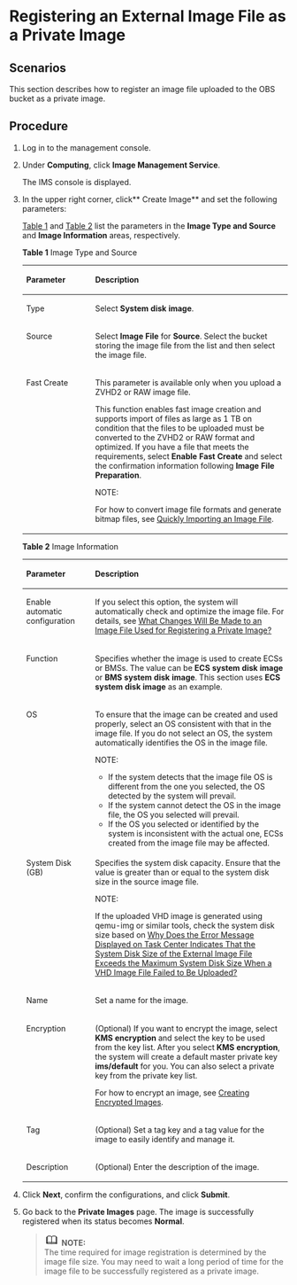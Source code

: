 # Registering an External Image File as a Private Image<a name="EN-US_TOPIC_0030713193"></a>

## Scenarios<a name="section783119577294"></a>

This section describes how to register an image file uploaded to the OBS bucket as a private image.

## Procedure<a name="section7975113214169"></a>

1.  Log in to the management console.
2.  Under  **Computing**, click  **Image Management Service**.

    The IMS console is displayed.

3.  In the upper right corner, click** Create Image**  and set the following parameters:

    [Table 1](#en-us_topic_0030713184_table050019474117)  and  [Table 2](#en-us_topic_0030713184_table6978715749)  list the parameters in the  **Image Type and Source**  and  **Image Information**  areas, respectively.

    **Table  1**  Image Type and Source

    <a name="en-us_topic_0030713184_table050019474117"></a>
    <table><thead align="left"><tr id="en-us_topic_0030713184_row1350164712110"><th class="cellrowborder" valign="top" width="25.96%" id="mcps1.2.3.1.1"><p id="en-us_topic_0030713184_p12501447314"><a name="en-us_topic_0030713184_p12501447314"></a><a name="en-us_topic_0030713184_p12501447314"></a>Parameter</p>
    </th>
    <th class="cellrowborder" valign="top" width="74.03999999999999%" id="mcps1.2.3.1.2"><p id="en-us_topic_0030713184_p1350114720117"><a name="en-us_topic_0030713184_p1350114720117"></a><a name="en-us_topic_0030713184_p1350114720117"></a>Description</p>
    </th>
    </tr>
    </thead>
    <tbody><tr id="en-us_topic_0030713184_row350214713113"><td class="cellrowborder" valign="top" width="25.96%" headers="mcps1.2.3.1.1 "><p id="en-us_topic_0030713184_p650294716116"><a name="en-us_topic_0030713184_p650294716116"></a><a name="en-us_topic_0030713184_p650294716116"></a>Type</p>
    </td>
    <td class="cellrowborder" valign="top" width="74.03999999999999%" headers="mcps1.2.3.1.2 "><p id="en-us_topic_0030713184_p75021947615"><a name="en-us_topic_0030713184_p75021947615"></a><a name="en-us_topic_0030713184_p75021947615"></a>Select <strong id="en-us_topic_0030713184_b126662048155215"><a name="en-us_topic_0030713184_b126662048155215"></a><a name="en-us_topic_0030713184_b126662048155215"></a>System disk image</strong>.</p>
    </td>
    </tr>
    <tr id="en-us_topic_0030713184_row1650284720113"><td class="cellrowborder" valign="top" width="25.96%" headers="mcps1.2.3.1.1 "><p id="en-us_topic_0030713184_p125022471113"><a name="en-us_topic_0030713184_p125022471113"></a><a name="en-us_topic_0030713184_p125022471113"></a>Source</p>
    </td>
    <td class="cellrowborder" valign="top" width="74.03999999999999%" headers="mcps1.2.3.1.2 "><p id="en-us_topic_0030713184_p850214712118"><a name="en-us_topic_0030713184_p850214712118"></a><a name="en-us_topic_0030713184_p850214712118"></a>Select <strong id="en-us_topic_0030713184_b842352706205833"><a name="en-us_topic_0030713184_b842352706205833"></a><a name="en-us_topic_0030713184_b842352706205833"></a>Image File</strong> for <strong id="en-us_topic_0030713184_b842352706205830"><a name="en-us_topic_0030713184_b842352706205830"></a><a name="en-us_topic_0030713184_b842352706205830"></a>Source</strong>. Select the bucket storing the image file from the list and then select the image file.</p>
    </td>
    </tr>
    <tr id="en-us_topic_0030713184_row19047191220"><td class="cellrowborder" valign="top" width="25.96%" headers="mcps1.2.3.1.1 "><p id="en-us_topic_0030713184_p690516194212"><a name="en-us_topic_0030713184_p690516194212"></a><a name="en-us_topic_0030713184_p690516194212"></a>Fast Create</p>
    </td>
    <td class="cellrowborder" valign="top" width="74.03999999999999%" headers="mcps1.2.3.1.2 "><p id="en-us_topic_0030713184_p1139533015529"><a name="en-us_topic_0030713184_p1139533015529"></a><a name="en-us_topic_0030713184_p1139533015529"></a>This parameter is available only when you upload a ZVHD2 or RAW image file.</p>
    <p id="en-us_topic_0030713184_p690516196213"><a name="en-us_topic_0030713184_p690516196213"></a><a name="en-us_topic_0030713184_p690516196213"></a>This function enables fast image creation and supports import of files as large as 1 TB on condition that the files to be uploaded must be converted to the ZVHD2 or RAW format and optimized. If you have a file that meets the requirements, select <strong id="en-us_topic_0030713184_b25354261597"><a name="en-us_topic_0030713184_b25354261597"></a><a name="en-us_topic_0030713184_b25354261597"></a>Enable Fast Create</strong> and select the confirmation information following <strong id="en-us_topic_0030713184_b7626371717"><a name="en-us_topic_0030713184_b7626371717"></a><a name="en-us_topic_0030713184_b7626371717"></a>Image File Preparation</strong>.</p>
    <div class="note" id="en-us_topic_0030713184_note189513537562"><a name="en-us_topic_0030713184_note189513537562"></a><a name="en-us_topic_0030713184_note189513537562"></a><span class="notetitle"> NOTE: </span><div class="notebody"><p id="en-us_topic_0030713184_p9951353185614"><a name="en-us_topic_0030713184_p9951353185614"></a><a name="en-us_topic_0030713184_p9951353185614"></a>For how to convert image file formats and generate bitmap files, see <a href="quickly-importing-an-image-file.md">Quickly Importing an Image File</a>.</p>
    </div></div>
    </td>
    </tr>
    </tbody>
    </table>

    **Table  2**  Image Information

    <a name="en-us_topic_0030713184_table6978715749"></a>
    <table><thead align="left"><tr id="en-us_topic_0030713184_row1597918159415"><th class="cellrowborder" valign="top" width="25.91%" id="mcps1.2.3.1.1"><p id="en-us_topic_0030713184_p597916152418"><a name="en-us_topic_0030713184_p597916152418"></a><a name="en-us_topic_0030713184_p597916152418"></a>Parameter</p>
    </th>
    <th class="cellrowborder" valign="top" width="74.09%" id="mcps1.2.3.1.2"><p id="en-us_topic_0030713184_p99796151642"><a name="en-us_topic_0030713184_p99796151642"></a><a name="en-us_topic_0030713184_p99796151642"></a>Description</p>
    </th>
    </tr>
    </thead>
    <tbody><tr id="en-us_topic_0030713184_row2979615646"><td class="cellrowborder" valign="top" width="25.91%" headers="mcps1.2.3.1.1 "><p id="en-us_topic_0030713184_p119791415146"><a name="en-us_topic_0030713184_p119791415146"></a><a name="en-us_topic_0030713184_p119791415146"></a>Enable automatic configuration</p>
    </td>
    <td class="cellrowborder" valign="top" width="74.09%" headers="mcps1.2.3.1.2 "><p id="en-us_topic_0030713184_p159799151641"><a name="en-us_topic_0030713184_p159799151641"></a><a name="en-us_topic_0030713184_p159799151641"></a>If you select this option, the system will automatically check and optimize the image file. For details, see <a href="what-changes-will-be-made-to-an-image-file-used-for-registering-a-private-image.md">What Changes Will Be Made to an Image File Used for Registering a Private Image?</a></p>
    </td>
    </tr>
    <tr id="en-us_topic_0030713184_row1597941514412"><td class="cellrowborder" valign="top" width="25.91%" headers="mcps1.2.3.1.1 "><p id="en-us_topic_0030713184_p49796159415"><a name="en-us_topic_0030713184_p49796159415"></a><a name="en-us_topic_0030713184_p49796159415"></a>Function</p>
    </td>
    <td class="cellrowborder" valign="top" width="74.09%" headers="mcps1.2.3.1.2 "><p id="en-us_topic_0030713184_p19791151244"><a name="en-us_topic_0030713184_p19791151244"></a><a name="en-us_topic_0030713184_p19791151244"></a>Specifies whether the image is used to create ECSs or BMSs. The value can be <strong id="en-us_topic_0030713184_b8112182221317"><a name="en-us_topic_0030713184_b8112182221317"></a><a name="en-us_topic_0030713184_b8112182221317"></a>ECS system disk image</strong> or <strong id="en-us_topic_0030713184_b1374314358135"><a name="en-us_topic_0030713184_b1374314358135"></a><a name="en-us_topic_0030713184_b1374314358135"></a>BMS system disk image</strong>. This section uses <strong id="en-us_topic_0030713184_b16721555131317"><a name="en-us_topic_0030713184_b16721555131317"></a><a name="en-us_topic_0030713184_b16721555131317"></a>ECS system disk image</strong> as an example.</p>
    </td>
    </tr>
    <tr id="en-us_topic_0030713184_row5979161520418"><td class="cellrowborder" valign="top" width="25.91%" headers="mcps1.2.3.1.1 "><p id="en-us_topic_0030713184_p397920159413"><a name="en-us_topic_0030713184_p397920159413"></a><a name="en-us_topic_0030713184_p397920159413"></a>OS</p>
    </td>
    <td class="cellrowborder" valign="top" width="74.09%" headers="mcps1.2.3.1.2 "><p id="en-us_topic_0030713184_p13980151519417"><a name="en-us_topic_0030713184_p13980151519417"></a><a name="en-us_topic_0030713184_p13980151519417"></a>To ensure that the image can be created and used properly, select an OS consistent with that in the image file. If you do not select an OS, the system automatically identifies the OS in the image file.</p>
    <div class="note" id="en-us_topic_0030713184_note1083205331415"><a name="en-us_topic_0030713184_note1083205331415"></a><a name="en-us_topic_0030713184_note1083205331415"></a><span class="notetitle"> NOTE: </span><div class="notebody"><a name="en-us_topic_0030713184_ul183081759171412"></a><a name="en-us_topic_0030713184_ul183081759171412"></a><ul id="en-us_topic_0030713184_ul183081759171412"><li>If the system detects that the image file OS is different from the one you selected, the OS detected by the system will prevail.</li><li>If the system cannot detect the OS in the image file, the OS you selected will prevail.</li><li>If the OS you selected or identified by the system is inconsistent with the actual one, <span id="en-us_topic_0030713184_text94741046125720"><a name="en-us_topic_0030713184_text94741046125720"></a><a name="en-us_topic_0030713184_text94741046125720"></a>ECS</span><span id="en-us_topic_0030713184_text941354825714"><a name="en-us_topic_0030713184_text941354825714"></a><a name="en-us_topic_0030713184_text941354825714"></a></span>s created from the image file may be affected.</li></ul>
    </div></div>
    </td>
    </tr>
    <tr id="en-us_topic_0030713184_row186599521354"><td class="cellrowborder" valign="top" width="25.91%" headers="mcps1.2.3.1.1 "><p id="en-us_topic_0030713184_p5659125219510"><a name="en-us_topic_0030713184_p5659125219510"></a><a name="en-us_topic_0030713184_p5659125219510"></a>System Disk (GB)</p>
    </td>
    <td class="cellrowborder" valign="top" width="74.09%" headers="mcps1.2.3.1.2 "><p id="en-us_topic_0030713184_p165912527520"><a name="en-us_topic_0030713184_p165912527520"></a><a name="en-us_topic_0030713184_p165912527520"></a>Specifies the system disk capacity. Ensure that the value is greater than or equal to the system disk size in the source image file.</p>
    <div class="note" id="en-us_topic_0030713184_note106387506495"><a name="en-us_topic_0030713184_note106387506495"></a><a name="en-us_topic_0030713184_note106387506495"></a><span class="notetitle"> NOTE: </span><div class="notebody"><p id="en-us_topic_0030713184_p263819508495"><a name="en-us_topic_0030713184_p263819508495"></a><a name="en-us_topic_0030713184_p263819508495"></a>If the uploaded VHD image is generated using qemu-img or similar tools, check the system disk size based on <a href="why-does-the-error-message-displayed-on-task-center-indicates-that-the-system-disk-size-of-the-exter.md">Why Does the Error Message Displayed on Task Center Indicates That the System Disk Size of the External Image File Exceeds the Maximum System Disk Size When a VHD Image File Failed to Be Uploaded?</a></p>
    </div></div>
    </td>
    </tr>
    <tr id="en-us_topic_0030713184_row36593522511"><td class="cellrowborder" valign="top" width="25.91%" headers="mcps1.2.3.1.1 "><p id="en-us_topic_0030713184_p19659452051"><a name="en-us_topic_0030713184_p19659452051"></a><a name="en-us_topic_0030713184_p19659452051"></a>Name</p>
    </td>
    <td class="cellrowborder" valign="top" width="74.09%" headers="mcps1.2.3.1.2 "><p id="en-us_topic_0030713184_p126597521359"><a name="en-us_topic_0030713184_p126597521359"></a><a name="en-us_topic_0030713184_p126597521359"></a>Set a name for the image.</p>
    </td>
    </tr>
    <tr id="en-us_topic_0030713184_row66596520512"><td class="cellrowborder" valign="top" width="25.91%" headers="mcps1.2.3.1.1 "><p id="en-us_topic_0030713184_p156591952159"><a name="en-us_topic_0030713184_p156591952159"></a><a name="en-us_topic_0030713184_p156591952159"></a>Encryption</p>
    </td>
    <td class="cellrowborder" valign="top" width="74.09%" headers="mcps1.2.3.1.2 "><p id="en-us_topic_0030713184_p936015584547"><a name="en-us_topic_0030713184_p936015584547"></a><a name="en-us_topic_0030713184_p936015584547"></a>(Optional) If you want to encrypt the image, select <strong id="en-us_topic_0030713184_b842352706112959"><a name="en-us_topic_0030713184_b842352706112959"></a><a name="en-us_topic_0030713184_b842352706112959"></a>KMS encryption</strong> and select the key to be used from the key list. After you select <strong id="en-us_topic_0030713184_b1731175645101245"><a name="en-us_topic_0030713184_b1731175645101245"></a><a name="en-us_topic_0030713184_b1731175645101245"></a>KMS encryption</strong>, the system will create a default master private key <strong id="en-us_topic_0030713184_b84235270610140"><a name="en-us_topic_0030713184_b84235270610140"></a><a name="en-us_topic_0030713184_b84235270610140"></a>ims/default</strong> for you. You can also select a private key from the private key list.</p>
    <p id="en-us_topic_0030713184_p96591652653"><a name="en-us_topic_0030713184_p96591652653"></a><a name="en-us_topic_0030713184_p96591652653"></a>For how to encrypt an image, see <a href="creating-encrypted-images.md">Creating Encrypted Images</a>.</p>
    </td>
    </tr>
    <tr id="en-us_topic_0030713184_row142057141619"><td class="cellrowborder" valign="top" width="25.91%" headers="mcps1.2.3.1.1 "><p id="en-us_topic_0030713184_p1420612141267"><a name="en-us_topic_0030713184_p1420612141267"></a><a name="en-us_topic_0030713184_p1420612141267"></a>Tag</p>
    </td>
    <td class="cellrowborder" valign="top" width="74.09%" headers="mcps1.2.3.1.2 "><p id="en-us_topic_0030713184_p820611415612"><a name="en-us_topic_0030713184_p820611415612"></a><a name="en-us_topic_0030713184_p820611415612"></a>(Optional) Set a tag key and a tag value for the image to easily identify and manage it.</p>
    </td>
    </tr>
    <tr id="en-us_topic_0030713184_row720613141962"><td class="cellrowborder" valign="top" width="25.91%" headers="mcps1.2.3.1.1 "><p id="en-us_topic_0030713184_p7206111416617"><a name="en-us_topic_0030713184_p7206111416617"></a><a name="en-us_topic_0030713184_p7206111416617"></a>Description</p>
    </td>
    <td class="cellrowborder" valign="top" width="74.09%" headers="mcps1.2.3.1.2 "><p id="en-us_topic_0030713184_p420631410613"><a name="en-us_topic_0030713184_p420631410613"></a><a name="en-us_topic_0030713184_p420631410613"></a>(Optional) Enter the description of the image.</p>
    </td>
    </tr>
    </tbody>
    </table>

4.  Click  **Next**, confirm the configurations, and click  **Submit**.
5.  Go back to the  **Private Images**  page. The image is successfully registered when its status becomes  **Normal**.

    >![](public_sys-resources/icon-note.gif) **NOTE:**   
    >The time required for image registration is determined by the image file size. You may need to wait a long period of time for the image file to be successfully registered as a private image.  


